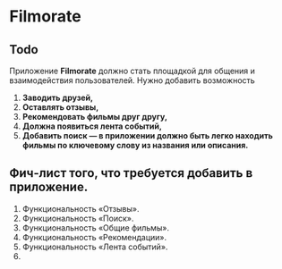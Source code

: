 
# Filmorate
## Todo
Приложение **Filmorate** должно стать площадкой для общения и взаимодействия пользователей. 
Нужно добавить возможность
1. **Заводить друзей,** 
2. **Оставлять отзывы,**  
3. **Рекомендовать фильмы друг другу,** 
4. **Должна появиться лента событий,**
5. **Добавить поиск — в приложении должно быть легко находить фильмы по ключевому слову из названия или описания.**
## Фич-лист того, что требуется добавить в приложение. 
1. Функциональность «Отзывы».
2. Функциональность «Поиск».
3. Функциональность «Общие фильмы».
4. Функциональность «Рекомендации».
5. Функциональность «Лента событий».
6. 